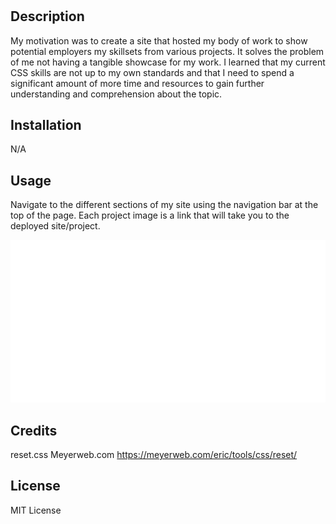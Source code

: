 # <Your-Project-Title>

## Description

My motivation was to create a site that hosted my body of work to show potential employers my skillsets from various projects. It solves the problem of me not having a tangible showcase for my work. I learned that my current CSS skills are not up to my own standards and that I need to spend a significant amount of more time and resources to gain further understanding and comprehension about the topic.


## Installation

N/A

## Usage

Navigate to the different sections of my site using the navigation bar at the top of the page. Each project image is a link that will take you to the deployed site/project.

![Alt text](./Assets/images/Screenshot%202023-12-30%20181609.png)

## Credits

reset.css Meyerweb.com
https://meyerweb.com/eric/tools/css/reset/

## License

MIT License